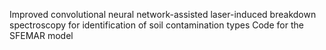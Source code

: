 Improved convolutional neural network-assisted laser-induced breakdown spectroscopy for identification of soil contamination types
Code for the SFEMAR model
